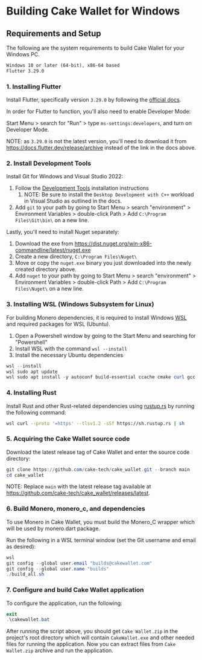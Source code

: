 # Building Cake Wallet for Windows

## Requirements and Setup

The following are the system requirements to build Cake Wallet for your Windows PC.

```txt
Windows 10 or later (64-bit), x86-64 based
Flutter 3.29.0
```

### 1. Installing Flutter

Install Flutter, specifically version `3.29.0` by following the [official docs](https://docs.flutter.dev/get-started/install/windows).

In order for Flutter to function, you'll also need to enable Developer Mode:

Start Menu > search for "Run" > type `ms-settings:developers`, and turn on Developer Mode.

NOTE: as `3.29.0` is not the latest version, you'll need to download it from <https://docs.flutter.dev/release/archive> instead of the link in the docs above.

### 2. Install Development Tools

Install Git for Windows and Visual Studio 2022:

1. Follow the [Development Tools](https://docs.flutter.dev/get-started/install/windows/desktop#development-tools) installation instructions
   1. NOTE: Be sure to install the `Desktop Development with C++` workload in Visual Studio as outlined in the docs.
2. Add `git` to your path by going to Start Menu > search "environment" > Environment Variables > double-click Path > Add `C:\Program Files\Git\bin\` on a new line.

Lastly, you'll need to install Nuget separately:

1. Download the exe from <https://dist.nuget.org/win-x86-commandline/latest/nuget.exe>
2. Create a new directory, `C:\Program Files\Nuget\`
3. Move or copy the `nuget.exe` binary you just downloaded into the newly created directory above.
4. Add `nuget` to your path by going to Start Menu > search "environment" > Environment Variables > double-click Path > Add `C:\Program Files\Nuget\` on a new line.

### 3. Installing WSL (Windows Subsystem for Linux)

For building Monero dependencies, it is required to install Windows [WSL](https://learn.microsoft.com/en-us/windows/wsl) and required packages for WSL (Ubuntu).

1. Open a Powershell window by going to the Start Menu and searching for "Powershell"
2. Install WSL with the command `wsl --install`
3. Install the necessary Ubuntu dependencies

```powershell
wsl --install
wsl sudo apt update
wsl sudo apt install -y autoconf build-essential ccache cmake curl gcc gcc-mingw-w64-x86-64 git g++ g++-mingw-w64-x86-64 gperf lbzip2 libtool make pkg-config pigz
```

### 4. Installing Rust

Install Rust and other Rust-related dependencies using [rustup.rs](https://rustup.rs/#) by running the following command:

```bash
wsl curl --proto '=https' --tlsv1.2 -sSf https://sh.rustup.rs | sh
```

### 5. Acquiring the Cake Wallet source code

Download the latest release tag of Cake Wallet and enter the source code directory:

```powershell
git clone https://github.com/cake-tech/cake_wallet.git --branch main
cd cake_wallet
```

NOTE: Replace `main` with the latest release tag available at <https://github.com/cake-tech/cake_wallet/releases/latest>.

### 6. Build Monero, monero_c, and dependencies

To use Monero in Cake Wallet, you must build the Monero_C wrapper which will be used by monero.dart package.

Run the following in a WSL terminal window (set the Git username and email as desired):

```powershell
wsl
git config --global user.email "builds@cakewallet.com"
git config --global user.name "builds"
./build_all.sh
```

### 7. Configure and build Cake Wallet application

To configure the application, run the following:

```powershell
exit
.\cakewallet.bat
```

After running the script above, you should get `Cake Wallet.zip` in the project's root directory which will contain `CakeWallet.exe` and other needed files for running the application. Now you can extract files from `Cake Wallet.zip` archive and run the application.
